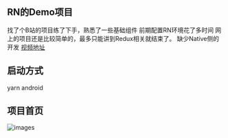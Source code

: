 ## RN的Demo项目
找了个B站的项目练了下手，熟悉了一些基础组件
前期配置RN环境花了多时间
网上的项目还是比较简单的，最多只能讲到Redux相关就结束了。
缺少Native侧的开发
[视频地址](https://www.bilibili.com/video/BV1Pt4y1n7bD/?spm_id_from=333.337.search-card.all.click)


## 启动方式
yarn android

## 项目首页
![images](https://github.com/FortuneDream/ReactNews/Screenshot_1727510113.png)
